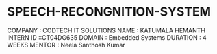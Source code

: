 # SPEECH-RECONGNITION-SYSTEM
COMPANY : CODTECH IT SOLUTIONS 
NAME : KATUMALA HEMANTH 
INTERN ID ::CT04DG635
 DOMAIN : Embedded Systems 
DURATION : 4 WEEKS
 MENTOR : Neela Santhosh Kumar
